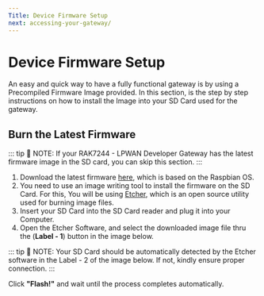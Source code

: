 ```yaml
---
Title: Device Firmware Setup
next: accessing-your-gateway/
---
```


# Device Firmware Setup
An easy and quick way to have a fully functional gateway is by using a Precompiled Firmware Image provided. In this section, is the step by step instructions on how to install the Image into your SD Card used for the gateway.

## Burn the Latest Firmware

::: tip 📝 NOTE:
 If your RAK7244 - LPWAN Developer Gateway has the latest firmware image in the SD card, you can
skip this section.
:::

1. Download the latest firmware [here](https://downloads.rakwireless.com/en/LoRa/Developer-LoRaWAN-Gateway-RAK7244%26RAK7244P/Firmware/RAK7244_Latest_Firmware.zip), which is based on the Raspbian OS.
2. You need to use an image writing tool to install the firmware on the SD Card. For this, You will be using [Etcher](https://www.balena.io/etcher/), which is an open source utility used for burning image files.
3. Insert your SD Card into the SD Card reader and plug it into your Computer.
4. Open the Etcher Software, and select the downloaded image file thru the (**Label - 1**) button in the image below.

::: tip 📝 NOTE:
 Your SD Card should be automatically detected by the Etcher software in the Label - 2 of the
image below. If not, kindly ensure proper connection.
:::

<rk-img
  src="/assets/images/quick-start-guide/rak7244/3.device firmware setup/firmwareburn.png"
  width="100%"
  figure-number="1"
  caption="Balena Etcher Software"
/>

Click **"Flash!"** and wait until the process completes automatically.

